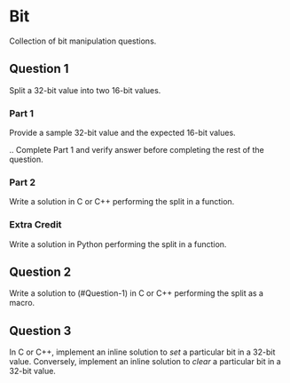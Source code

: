 # Bit

Collection of bit manipulation questions.

## Question 1

Split a 32-bit value into two 16-bit values.

### Part 1

Provide a sample 32-bit value and the expected 16-bit values.

.. Complete Part 1 and verify answer before completing the rest of the question.

### Part 2

Write a solution in C or C++ performing the split in a function.

### Extra Credit

Write a solution in Python performing the split in a function.

## Question 2

Write a solution to (#Question-1) in C or C++ performing the split as a macro.

## Question 3

In C or C++, implement an inline solution to *set* a particular bit in a 32-bit
value.  Conversely, implement an inline solution to *clear* a particular bit in
a 32-bit value.
